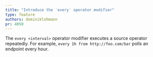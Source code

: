 ```yaml
---
title: "Introduce the `every` operator modifier"
type: feature
authors: dominiklohmann
pr: 4050
---
```


The `every <interval>` operator modifier executes a source operator repeatedly.
For example, `every 1h from http://foo.com/bar` polls an endpoint every hour.
